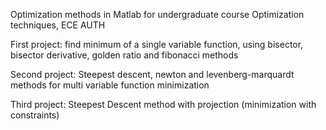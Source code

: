 Optimization methods in Matlab for undergraduate course Optimization techniques, ECE AUTH

First project: find minimum of a single variable function, using bisector, bisector derivative, golden ratio and fibonacci methods

Second project: Steepest descent, newton and levenberg-marquardt methods for multi variable function minimization

Third project: Steepest Descent method with projection (minimization with constraints)
